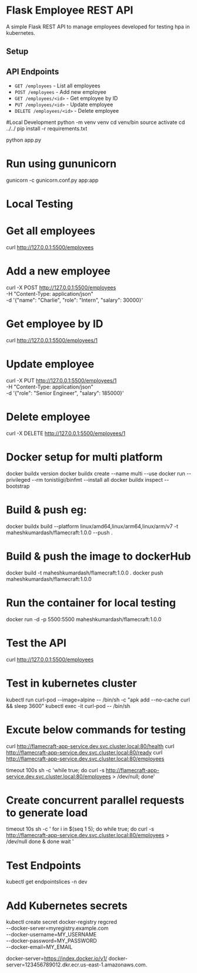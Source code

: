 # Flask Employee REST API

A simple Flask REST API to manage employees developed for testing hpa in kubernetes.

## Setup

## API Endpoints

- `GET /employees` - List all employees
- `POST /employees` - Add new employee
- `GET /employees/<id>` - Get employee by ID
- `PUT /employees/<id>` - Update employee
- `DELETE /employees/<id>` - Delete employee

#Local Development
python -m venv venv
cd venv/bin
source activate
cd ../../
pip install -r requirements.txt

python app.py

# Run using gununicorn

gunicorn -c gunicorn.conf.py app:app

# Local Testing

# Get all employees

curl http://127.0.0.1:5500/employees

# Add a new employee

curl -X POST http://127.0.0.1:5500/employees \
 -H "Content-Type: application/json" \
 -d '{"name": "Charlie", "role": "Intern", "salary": 30000}'

# Get employee by ID

curl http://127.0.0.1:5500/employees/1

# Update employee

curl -X PUT http://127.0.0.1:5500/employees/1 \
 -H "Content-Type: application/json" \
 -d '{"role": "Senior Engineer", "salary": 185000}'

# Delete employee

curl -X DELETE http://127.0.0.1:5500/employees/1

# Docker setup for multi platform

docker buildx version
docker buildx create --name multi --use
docker run --privileged --rm tonistiigi/binfmt --install all
docker buildx inspect --bootstrap

# Build & push eg:

docker buildx build --platform linux/amd64,linux/arm64,linux/arm/v7 -t maheshkumardash/flamecraft:1.0.0 --push .

# Build & push the image to dockerHub

docker build -t maheshkumardash/flamecraft:1.0.0 .
docker push maheshkumardash/flamecraft:1.0.0

# Run the container for local testing

docker run -d -p 5500:5500 maheshkumardash/flamecraft:1.0.0

# Test the API

curl http://127.0.0.1:5500/employees

# Test in kubernetes cluster

kubectl run curl-pod --image=alpine -- /bin/sh -c "apk add --no-cache curl && sleep 3600"
kubectl exec -it curl-pod -- /bin/sh

# Excute below commands for testing

curl http://flamecraft-app-service.dev.svc.cluster.local:80/health
curl http://flamecraft-app-service.dev.svc.cluster.local:80/ready
curl http://flamecraft-app-service.dev.svc.cluster.local:80/employees

timeout 100s sh -c 'while true; do curl -s http://flamecraft-app-service.dev.svc.cluster.local:80/employees > /dev/null; done'

# Create concurrent parallel requests to generate load

timeout 10s sh -c '
for i in $(seq 1 5); do
while true; do
curl -s http://flamecraft-app-service.dev.svc.cluster.local:80/employees > /dev/null
done &
done
wait
'

# Test Endpoints

kubectl get endpointslices -n dev

# Add Kubernetes secrets

kubectl create secret docker-registry regcred \
 --docker-server=myregistry.example.com \
 --docker-username=MY_USERNAME \
 --docker-password=MY_PASSWORD \
 --docker-email=MY_EMAIL

docker-server=https://index.docker.io/v1/
docker-server=123456789012.dkr.ecr.us-east-1.amazonaws.com.
